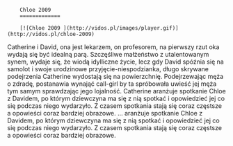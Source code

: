 
        Chloe 2009 
        =============
        
        [![Chloe 2009 ](http://vidos.pl/images/player.gif)](http://vidos.pl/chloe-2009)
        
        
 Catherine i David, ona jest lekarzem, on profesorem, na pierwszy rzut oka wydają się być idealną parą. Szczęśliwe małżeństwo z utalentowanym synem, wydaje się, że wiodą idylliczne życie, lecz gdy David spóźnia się na samolot i swoje urodzinowe przyjęcie-niespodzianka, długo skrywane podejrzenia Catherine wydostają się na powierzchnię. Podejrzewając męża o zdradę, postanawia wynająć call-girl by ta spróbowała uwieść jej męża tym samym sprawdzając jego lojalność. Catherine aranżuje spotkanie Chloe z Davidem, po którym dziewczyna ma się z nią spotkać i opowiedzieć jej co się podczas niego wydarzyło. Z czasem spotkania stają się coraz częstsze a opowieści coraz bardziej obrazowe.   ... aranżuje spotkanie Chloe z Davidem, po którym dziewczyna ma się z nią spotkać i opowiedzieć jej co się podczas niego wydarzyło. Z czasem spotkania stają się coraz częstsze a opowieści coraz bardziej obrazowe.
    